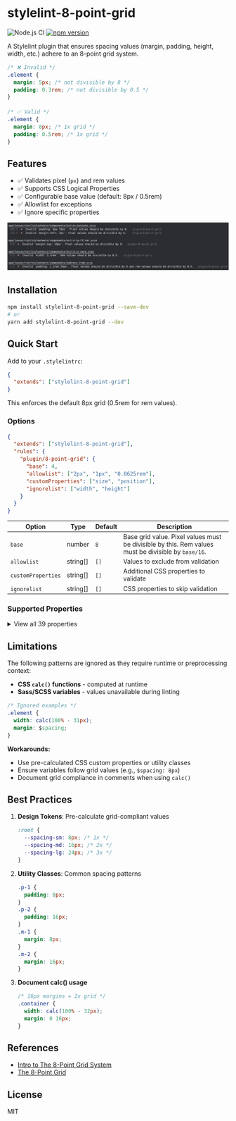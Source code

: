 # stylelint-8-point-grid

![Node.js CI](https://github.com/darwintantuco/stylelint-8-point-grid/workflows/Node.js%20CI/badge.svg)
[![npm version](https://badge.fury.io/js/stylelint-8-point-grid.svg)](https://www.npmjs.com/package/stylelint-8-point-grid)

A Stylelint plugin that ensures spacing values (margin, padding, height, width, etc.) adhere to an 8-point grid system.

```css
/* ❌ Invalid */
.element {
  margin: 5px; /* not divisible by 8 */
  padding: 0.3rem; /* not divisible by 0.5 */
}

/* ✅ Valid */
.element {
  margin: 8px; /* 1x grid */
  padding: 0.5rem; /* 1x grid */
}
```

## Features

- ✅ Validates pixel (`px`) and rem values
- ✅ Supports CSS Logical Properties
- ✅ Configurable base value (default: 8px / 0.5rem)
- ✅ Allowlist for exceptions
- ✅ Ignore specific properties

![](demo.png)

## Installation

```bash
npm install stylelint-8-point-grid --save-dev
# or
yarn add stylelint-8-point-grid --dev
```

## Quick Start

Add to your `.stylelintrc`:

```json
{
  "extends": ["stylelint-8-point-grid"]
}
```

This enforces the default 8px grid (0.5rem for rem values).

### Options

```json
{
  "extends": ["stylelint-8-point-grid"],
  "rules": {
    "plugin/8-point-grid": {
      "base": 4,
      "allowlist": ["2px", "1px", "0.0625rem"],
      "customProperties": ["size", "position"],
      "ignorelist": ["width", "height"]
    }
  }
}
```

| Option             | Type     | Default | Description                                                                                         |
| ------------------ | -------- | ------- | --------------------------------------------------------------------------------------------------- |
| `base`             | number   | `8`     | Base grid value. Pixel values must be divisible by this. Rem values must be divisible by `base/16`. |
| `allowlist`        | string[] | `[]`    | Values to exclude from validation                                                                   |
| `customProperties` | string[] | `[]`    | Additional CSS properties to validate                                                               |
| `ignorelist`       | string[] | `[]`    | CSS properties to skip validation                                                                   |

### Supported Properties

<details>
<summary>View all 39 properties</summary>

**Box Model**

- `margin`, `margin-top`, `margin-bottom`, `margin-left`, `margin-right`
- `padding`, `padding-top`, `padding-bottom`, `padding-left`, `padding-right`
- `height`, `min-height`, `max-height`
- `width`, `min-width`, `max-width`

**Positioning**

- `top`, `bottom`, `left`, `right`

**CSS Logical Properties**

- `margin-block`, `margin-block-start`, `margin-block-end`
- `margin-inline`, `margin-inline-start`, `margin-inline-end`
- `padding-block`, `padding-block-start`, `padding-block-end`
- `padding-inline`, `padding-inline-start`, `padding-inline-end`
- `block-size`, `min-block-size`, `max-block-size`
- `inline-size`, `min-inline-size`, `max-inline-size`
- `inset`, `inset-block`, `inset-inline`
- `inset-block-start`, `inset-block-end`
- `inset-inline-start`, `inset-inline-end`

</details>

## Limitations

The following patterns are ignored as they require runtime or preprocessing context:

- **CSS `calc()` functions** - computed at runtime
- **Sass/SCSS variables** - values unavailable during linting

```css
/* Ignored examples */
.element {
  width: calc(100% - 31px);
  margin: $spacing;
}
```

**Workarounds:**

- Use pre-calculated CSS custom properties or utility classes
- Ensure variables follow grid values (e.g., `$spacing: 8px`)
- Document grid compliance in comments when using `calc()`

## Best Practices

1. **Design Tokens**: Pre-calculate grid-compliant values

   ```css
   :root {
     --spacing-sm: 8px; /* 1x */
     --spacing-md: 16px; /* 2x */
     --spacing-lg: 24px; /* 3x */
   }
   ```

2. **Utility Classes**: Common spacing patterns

   ```css
   .p-1 {
     padding: 8px;
   }
   .p-2 {
     padding: 16px;
   }
   .m-1 {
     margin: 8px;
   }
   .m-2 {
     margin: 16px;
   }
   ```

3. **Document calc() usage**
   ```css
   /* 16px margins = 2x grid */
   .container {
     width: calc(100% - 32px);
     margin: 0 16px;
   }
   ```

## References

- [Intro to The 8-Point Grid System](https://builttoadapt.io/intro-to-the-8-point-grid-system-d2573cde8632)
- [The 8-Point Grid](https://spec.fm/specifics/8-pt-grid)

## License

MIT
